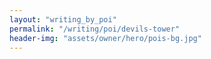 ```yaml
---
layout: "writing_by_poi"
permalink: "/writing/poi/devils-tower"
header-img: "assets/owner/hero/pois-bg.jpg"
---
```

